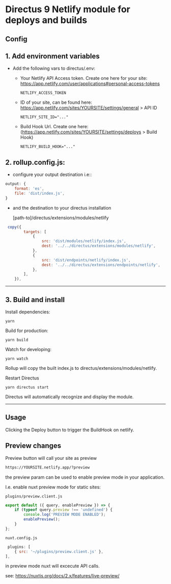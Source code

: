 # Directus 9 Netlify module for deploys and builds

## Config

## 1. Add environment variables

-   Add the following vars to directus/.env:

    -   Your Netlify API Access token. Create one here for your site: https://app.netlify.com/user/applications#personal-access-tokens

        ```
        NETLIFY_ACCESS_TOKEN
        ```

    -   ID of your site, can be found here: https://app.netlify.com/sites/YOURSITE/settings/general > API ID

        ```
        NETLIFY_SITE_ID="..."
        ```

    -   Build Hook Url. Create one here: (https://app.netlify.com/sites/YOURSITE/settings/deploys > Build Hook)

        ```
        NETLIFY_BUILD_HOOK="..."
        ```

## 2. rollup.config.js:

-   configure your output destination i.e::

```js
output: {
    format: 'es',
    file: 'dist/index.js',
}
```

-   and the destination to your directus installation

    [path-to]/directus/extensions/modules/netlify

```js
 copy({
        targets: [
            {
                src: 'dist/modules/netlify/index.js',
                dest: '../../directus/extensions/modules/netlify',
            },
            {
                src: 'dist/endpoints/netlify/index.js',
                dest: '../../directus/extensions/endpoints/netlify',
            },
        ],
    }),
```

---

## 3. Build and install

Install dependencies:

```
yarn
```

Build for production:

```
yarn build
```

Watch for developing:

```
yarn watch
```

Rollup will copy the built index.js to directus/extensions/modules/netlify.

Restart Directus

```
yarn directus start
```

Directus will automatically recognize and display the module.

---

## Usage

Clicking the Deploy button to trigger the BuildHook on netlify.

## Preview changes

Preview button will call your site as preview

```html
https://YOURSITE.netlify.app/?preview
```

the preview param can be used to enable preview mode in your application.

I.e. enable nuxt preview mode for static sites:

`plugins/preview.client.js`

```js
export default ({ query, enablePreview }) => {
    if (typeof query.preview !== 'undefined') {
        console.log('PREVIEW MODE ENABLED');
        enablePreview();
    }
};
```

`nuxt.config.js`

```js
 plugins: [
    { src: '~/plugins/preview.client.js' },
],

```

in preview mode nuxt will excecute API calls.

see: https://nuxtjs.org/docs/2.x/features/live-preview/
